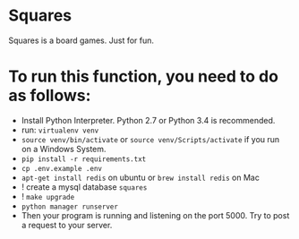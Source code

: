 # Squares
Squares is a board games. Just for fun.

# To run this function, you need to do as follows:

* Install Python Interpreter. Python 2.7 or Python 3.4 is recommended.
* run: `virtualenv venv`
* `source venv/bin/activate` or `source venv/Scripts/activate` if you run on a Windows System.
* `pip install -r requirements.txt`
* `cp .env.example .env`
* `apt-get install redis` on ubuntu or `brew install redis` on Mac
* ! create a mysql database `squares`
* ! `make upgrade`
* `python manager runserver`
* Then your program is running and listening on the port 5000. Try to post a request to your server.
